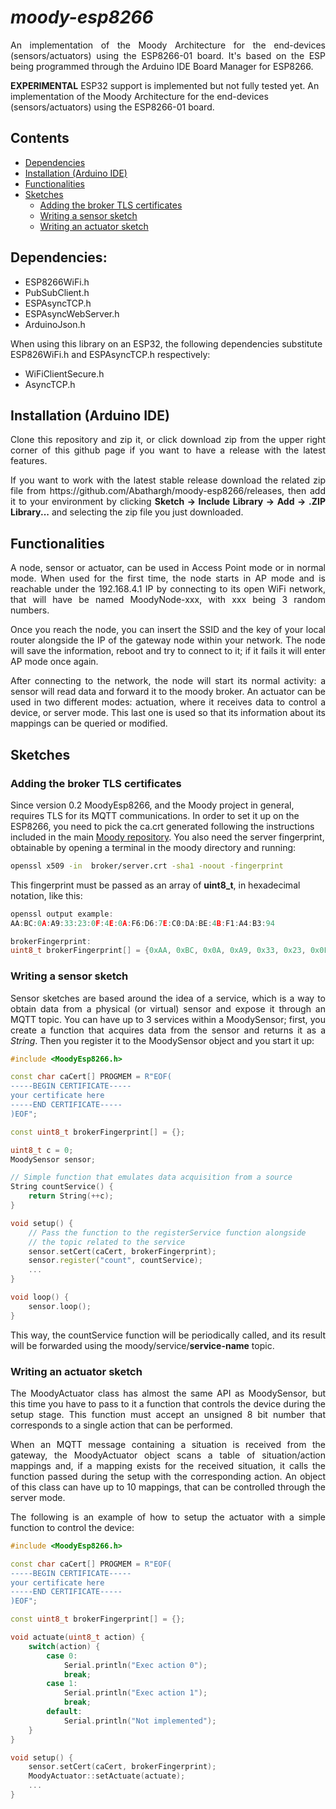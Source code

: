 # *moody-esp8266*

<p style='text-align: justify;'>
An implementation of the Moody Architecture for the end-devices (sensors/actuators) using the ESP8266-01 board. It's based on the ESP being programmed through the Arduino IDE Board Manager for ESP8266.

**EXPERIMENTAL** ESP32 support is implemented but not fully tested yet.
An implementation of the Moody Architecture for the end-devices (sensors/actuators) using the ESP8266-01 board.
</p>

## Contents
- [Dependencies](#dependencies)
- [Installation (Arduino IDE)](#installation-arduino-ide)
- [Functionalities](#functionalities)
- [Sketches](#sketches)
    - [Adding the broker TLS certificates](#adding-the-broker-tls-certificates)
    - [Writing a sensor sketch](#writing-a-sensor-sketch)
    - [Writing an actuator sketch](#writing-an-actuator-sketch)
    
## Dependencies:

- ESP8266WiFi.h
- PubSubClient.h
- ESPAsyncTCP.h
- ESPAsyncWebServer.h
- ArduinoJson.h

When using this library on an ESP32, the following dependencies substitute ESP826WiFi.h and ESPAsyncTCP.h respectively:

- WiFiClientSecure.h
- AsyncTCP.h

## Installation (Arduino IDE)

<p style="text-align: justify;">
Clone this repository and zip it, or click download zip from the upper right corner of this github page if you want to have a release with the latest features.</p>
<p style='text-align: justify;'>
If you want to work with the latest stable release download the related zip file from https://github.com/Abathargh/moody-esp8266/releases, then add it to your environment by clicking <b>Sketch -> Include Library -> Add -> .ZIP Library...</b> and selecting the zip file you just downloaded.</p>


## Functionalities 
<p style='text-align: justify;'>
A node, sensor or actuator, can be used in Access Point mode or in normal mode. When used for the first time, the node starts in AP mode and is reachable under the 192.168.4.1 IP by connecting to its open WiFi network, that will have be named MoodyNode-xxx, with xxx being 3 random numbers.
</p>

<p style='text-align: justify;'>
Once you reach the node, you can insert the SSID and the key of your local router alongside the IP of the   gateway node within your network. The node will save the information, reboot and try to connect to it; if it fails it will enter AP mode once again.
</p>

<p style='text-align: justify;'>
After connecting to the network, the node will start its normal activity: a sensor will read data and forward it to the moody broker. An actuator can be used in two different modes: actuation, where it receives data to control a device, or server mode. This last one is used so that its information about its mappings can be queried or modified.
</p>

## Sketches

### Adding the broker TLS certificates

Since version 0.2 MoodyEsp8266, and the Moody project in general, requires TLS for its MQTT communications. In order to set it up on the ESP8266, you need to pick the ca.crt generated following the instructions included in the main [Moody repository](https://github.com/Abathargh/moody-go#configuration-and-certificates-setup).
You also need the server fingerprint, obtainable by opening a terminal in the moody directory and running:

```bash
openssl x509 -in  broker/server.crt -sha1 -noout -fingerprint
```

This fingerprint must be passed as an array of **uint8_t**, in hexadecimal notation, like this:

```c
openssl output example: 
AA:BC:0A:A9:33:23:0F:4E:0A:F6:D6:7E:C0:DA:BE:4B:F1:A4:B3:94 

brokerFingerprint:
uint8_t brokerFingerprint[] = {0xAA, 0xBC, 0x0A, 0xA9, 0x33, 0x23, 0x0F, 0x4E, 0x0A, 0xF6, 0xD6, 0x7E, 0xC0, 0xDA, 0xBE, 0x4B, 0xF1, 0xA4, 0xB3, 0x94}
```

### Writing a sensor sketch

<p style='text-align: justify;'>
Sensor sketches are based around the idea of a service, which is a way to obtain data from a physical (or virtual) sensor and expose it through an MQTT topic. You can have up to 3 services 
within a MoodySensor; first, you create a function that acquires data from the sensor and returns it as a <i>String</i>. Then you register it to the MoodySensor object and you start it up:
</p> 

```c++
#include <MoodyEsp8266.h>

const char caCert[] PROGMEM = R"EOF(
-----BEGIN CERTIFICATE-----
your certificate here
-----END CERTIFICATE-----
)EOF";

const uint8_t brokerFingerprint[] = {};

uint8_t c = 0;
MoodySensor sensor;

// Simple function that emulates data acquisition from a source
String countService() {
    return String(++c);
}

void setup() {
    // Pass the function to the registerService function alongside 
    // the topic related to the service 
    sensor.setCert(caCert, brokerFingerprint);
    sensor.register("count", countService);
    ...
}

void loop() {
    sensor.loop();
}
```
<p style='text-align: justify;'>
This way, the countService function will be periodically called, and its result will be 
forwarded using the moody/service/<b>service-name</b> topic.
</p>

### Writing an actuator sketch

<p style='text-align: justify;'>
The MoodyActuator class has almost the same API as MoodySensor, but this time you have to pass to it a function that controls the device during the setup stage. This function must accept an unsigned 8 bit number that corresponds to a single action that can be performed.
</p>

<p style='text-align: justify;'>
When an MQTT message containing a situation is received from the gateway, the MoodyActuator object scans a table of situation/action mappings and, if a mapping exists for the received situation, it calls the function passed during the setup with the corresponding action.
An object of this class can have up to 10 mappings, that can be controlled through the server mode.
</p>

<p style='text-align: justify;'>
The following is an example of how to setup the actuator with a simple function to control the device:
</p>

```c++
#include <MoodyEsp8266.h>

const char caCert[] PROGMEM = R"EOF(
-----BEGIN CERTIFICATE-----
your certificate here
-----END CERTIFICATE-----
)EOF";

const uint8_t brokerFingerprint[] = {};

void actuate(uint8_t action) {
    switch(action) {
        case 0:
            Serial.println("Exec action 0");
            break;
        case 1:
            Serial.println("Exec action 1");
            break;
        default:
            Serial.println("Not implemented");    
    }
}

void setup() {
    sensor.setCert(caCert, brokerFingerprint);
    MoodyActuator::setActuate(actuate);
    ...
}
```
